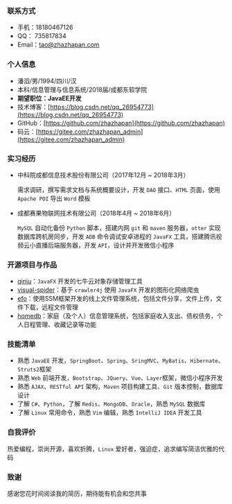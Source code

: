 ### 联系方式

- 手机：18180467126
- QQ： 735817834
- Email：tao@zhazhapan.com

### 个人信息

- 潘滔/男/1994/四川/汉
- 本科/信息管理与信息系统/2018届/成都东软学院
- **期望职位：JavaEE开发**
- 技术博客：[https://blog.csdn.net/qq_26954773](https://blog.csdn.net/qq_26954773)
- GitHub：[https://github.com/zhazhapan](https://github.com/zhazhapan)
- 码云：[https://gitee.com/zhazhapan_admin](https://gitee.com/zhazhapan_admin)

### 实习经历

- 中科院成都信息技术股份有限公司（2017年12月 ~ 2018年3月）
	
	需求调研，撰写需求文档与系统概要设计，开发 `DAO` 接口、`HTML` 页面，使用 `Apache POI` 导出 `Word` 模板

- 成都赛果物联网技术有限公司（2018年4月 ~ 2018年6月）

	`MySQL` 自动化备份 `Python`  脚本，搭建内网 `git` 和 `maven` 服务器，`otter` 实现数据库跨机房同步，开发 `ADB` 命令调试安卓进程的 `JavaFX` 工具，搭建腾讯视频云小直播后端服务器，开发 `API`，设计并开发微信小程序

### 开源项目与作品

- [qiniu](https://gitee.com/code4everything/qiniu)：`JavaFX` 开发的七牛云对象存储管理工具
- [visual-spider](https://gitee.com/code4everything/visual-spider)：基于 `crawler4j` 使用 `JavaFX` 开发的图形化网络爬虫
- [efo](https://gitee.com/code4everything/efo)：使用SSM框架开发的线上文件管理系统，包括文件分享，文件上传，文件下载，远程文件管理
- [homedb](https://homedb.net)：家庭（及个人）信息管理系统，包括家庭收入支出、债权债务，个人日程管理、收藏记录等功能

### 技能清单

- 熟悉 `JavaEE` 开发，`SpringBoot`、`Spring`、`SringMVC`、`MyBatis`、`Hibernate`、`Struts2`框架
- 熟悉 `Web` 前端开发，`Bootstrap`、`JQuery`、`Vue`、`Layer`框架，微信小程序开发
- 熟悉 `AJAX`、`RESTful API` 架构，`Maven` 项目构建工具、`Git` 版本控制，数据库设计
- 了解 `C#`、`Python`，了解 `Redis`、`MongoDB`、`Oracle`，熟悉 `MySQL` 数据库
- 了解 `Linux` 常用命令，熟悉 `Vim` 编辑，熟悉 `IntelliJ IDEA` 开发工具

### 自我评价

热爱编程，崇尚开源，喜欢折腾，`Linux` 爱好者，强迫症，追求编写简洁优雅的代码

### 致谢 

感谢您花时间阅读我的简历，期待能有机会和您共事